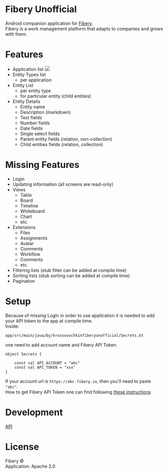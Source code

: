 # Fibery Unofficial
Android companion application for [Fibery](https://fibery.io).<br>
Fibery is a work management platform that adapts to companies and grows with them.

# Features
- Application list
![](https://github.com/krossovochkin/FiberyUnofficial/tree/master/docs/app_list.jpg)
- Entity Types list
    - per application
- Entity List
    - per entity type
    - for particular entity (child entities)
- Entity Details
    - Entity name
    - Description (markdown)
    - Text fields
    - Number fields
    - Date fields
    - Single select fields
    - Parent entity fields (relation, non-collection)
    - Child entities fields (relation, collection)

# Missing Features
- Login
- Updating information (all screens are read-only)
- Views
    - Table
    - Board
    - Timeline
    - Whiteboard
    - Chart
    - etc.
- Extensions
    - Files
    - Assignments
    - Avatar
    - Comments
    - Workflow
    - Comments
    - etc.
- Filtering lists (stub filter can be added at compile time)
- Sorting lists (stub sorting can be added at compile time)
- Pagination

# Setup
Because of missing Login in order to use application it is needed to add your API token to the app at compile time.<br>
Inside:
```
app/src/main/java/by/krossovochkinfiberyunofficial/Secrets.kt
```
one need to add account name and Fibery API Token.
```
object Secrets {

    const val API_ACCOUNT = "abc"
    const val API_TOKEN = "xxx"
}
```
If your account url is `https://abc.fibery.io`, then you'll need to paste `"abc"`.<br>
How to get Fibery API Token one can find following [these instructions](https://api.fibery.io/?shell#getting-started)

# Development
[API](https://api.fibery.io/)

# License
Fibery ©<br>
Application: Apache 2.0
